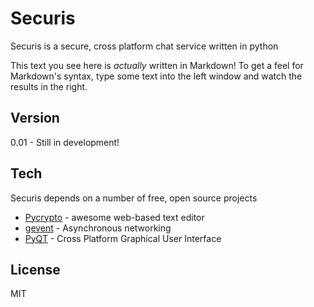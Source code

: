 Securis
=========

Securis is a secure, cross platform chat service written in python

This text you see here is *actually* written in Markdown! To get a feel for Markdown's syntax, type some text into the left window and watch the results in the right.  

Version
----

0.01    - Still in development!

Tech
-----------

Securis depends on a number of free, open source projects

* [Pycrypto] - awesome web-based text editor
* [gevent]   - Asynchronous networking
* [PyQT]     - Cross Platform Graphical User Interface 

License
----

MIT


[Pycrypto]:https://pypi.python.org/pypi/pycrypto
[GEvent]:http://www.gevent.org/
[Pyqt]:https://wiki.python.org/moin/PyQt
